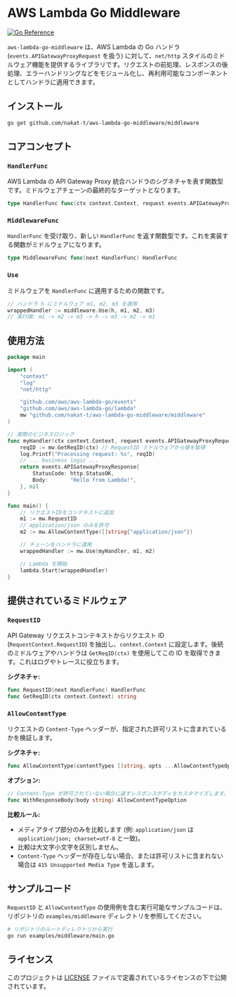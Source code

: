 # AWS Lambda Go Middleware

[![Go Reference](https://pkg.go.dev/badge/github.com/armai/aws-lambda-go-middleware/middleware.svg)](https://pkg.go.dev/github.com/armai/aws-lambda-go-middleware/middleware)
<!-- Add other badges like build status, code coverage, license etc. if applicable -->

`aws-lambda-go-middleware` は、AWS Lambda の Go ハンドラ (`events.APIGatewayProxyRequest` を扱う) に対して、`net/http` スタイルのミドルウェア機能を提供するライブラリです。リクエストの前処理、レスポンスの後処理、エラーハンドリングなどをモジュール化し、再利用可能なコンポーネントとしてハンドラに適用できます。

## インストール

```bash
go get github.com/nakat-t/aws-lambda-go-middleware/middleware
```

## コアコンセプト

### `HandlerFunc`

AWS Lambda の API Gateway Proxy 統合ハンドラのシグネチャを表す関数型です。ミドルウェアチェーンの最終的なターゲットとなります。

```go
type HandlerFunc func(ctx context.Context, request events.APIGatewayProxyRequest) (events.APIGatewayProxyResponse, error)
```

### `MiddlewareFunc`

`HandlerFunc` を受け取り、新しい `HandlerFunc` を返す関数型です。これを実装する関数がミドルウェアになります。

```go
type MiddlewareFunc func(next HandlerFunc) HandlerFunc
```

### `Use`

ミドルウェアを `HandlerFunc` に適用するための関数です。

```go
// ハンドラ h にミドルウェア m1, m2, m3 を適用
wrappedHandler := middleware.Use(h, m1, m2, m3)
// 実行順: m1 -> m2 -> m3 -> h -> m3 -> m2 -> m1
```

## 使用方法

```go
package main

import (
	"context"
	"log"
	"net/http"

	"github.com/aws/aws-lambda-go/events"
	"github.com/aws/aws-lambda-go/lambda"
	mw "github.com/nakat-t/aws-lambda-go-middleware/middleware"
)

// 実際のビジネスロジック
func myHandler(ctx context.Context, request events.APIGatewayProxyRequest) (events.APIGatewayProxyResponse, error) {
	reqID := mw.GetReqID(ctx) // RequestID ミドルウェアから値を取得
	log.Printf("Processing request: %s", reqID)
	// ... business logic ...
	return events.APIGatewayProxyResponse{
		StatusCode: http.StatusOK,
		Body:       "Hello from Lambda!",
	}, nil
}

func main() {
    // リクエストIDをコンテキストに追加
	m1 := mw.RequestID
	// application/json のみを許可
	m2 := mw.AllowContentType([]string{"application/json"})

	// チェーンをハンドラに適用
	wrappedHandler := mw.Use(myHandler, m1, m2)

	// Lambda を開始
	lambda.Start(wrappedHandler)
}

```

## 提供されているミドルウェア

### `RequestID`

API Gateway リクエストコンテキストからリクエスト ID (`RequestContext.RequestID`) を抽出し、`context.Context` に設定します。後続のミドルウェアやハンドラは `GetReqID(ctx)` を使用してこの ID を取得できます。これはログやトレースに役立ちます。

**シグネチャ:**

```go
func RequestID(next HandlerFunc) HandlerFunc
func GetReqID(ctx context.Context) string
```

### `AllowContentType`

リクエストの `Content-Type` ヘッダーが、指定された許可リストに含まれているかを検証します。

**シグネチャ:**

```go
func AllowContentType(contentTypes []string, opts ...AllowContentTypeOption) MiddlewareFunc
```

**オプション:**

```go
// Content-Type が許可されていない場合に返すレスポンスボディをカスタマイズします。
func WithResponseBody(body string) AllowContentTypeOption
```

**比較ルール:**

*   メディアタイプ部分のみを比較します (例: `application/json` は `application/json; charset=utf-8` と一致)。
*   比較は大文字小文字を区別しません。
*   `Content-Type` ヘッダーが存在しない場合、または許可リストに含まれない場合は `415 Unsupported Media Type` を返します。

## サンプルコード

`RequestID` と `AllowContentType` の使用例を含む実行可能なサンプルコードは、リポジトリの `examples/middleware` ディレクトリを参照してください。

```bash
# リポジトリのルートディレクトリから実行
go run examples/middleware/main.go
```

## ライセンス

このプロジェクトは [LICENSE](LICENSE) ファイルで定義されているライセンスの下で公開されています。
